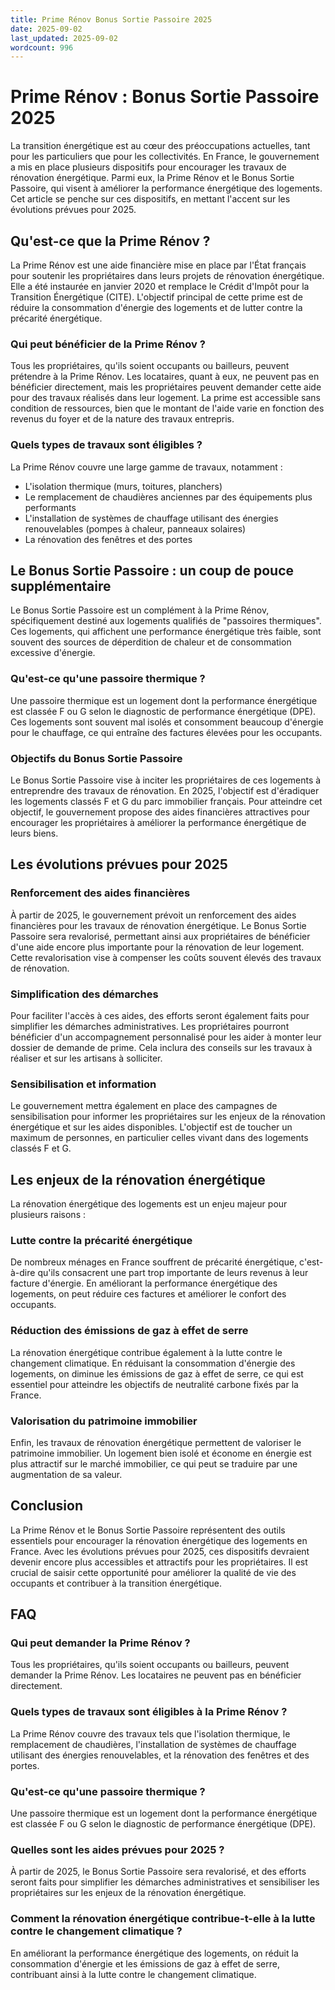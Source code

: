```yaml
---
title: Prime Rénov Bonus Sortie Passoire 2025
date: 2025-09-02
last_updated: 2025-09-02
wordcount: 996
---
```


# Prime Rénov : Bonus Sortie Passoire 2025

La transition énergétique est au cœur des préoccupations actuelles, tant pour les particuliers que pour les collectivités. En France, le gouvernement a mis en place plusieurs dispositifs pour encourager les travaux de rénovation énergétique. Parmi eux, la Prime Rénov et le Bonus Sortie Passoire, qui visent à améliorer la performance énergétique des logements. Cet article se penche sur ces dispositifs, en mettant l'accent sur les évolutions prévues pour 2025.

## Qu'est-ce que la Prime Rénov ?

La Prime Rénov est une aide financière mise en place par l'État français pour soutenir les propriétaires dans leurs projets de rénovation énergétique. Elle a été instaurée en janvier 2020 et remplace le Crédit d'Impôt pour la Transition Énergétique (CITE). L'objectif principal de cette prime est de réduire la consommation d'énergie des logements et de lutter contre la précarité énergétique.

### Qui peut bénéficier de la Prime Rénov ?

Tous les propriétaires, qu'ils soient occupants ou bailleurs, peuvent prétendre à la Prime Rénov. Les locataires, quant à eux, ne peuvent pas en bénéficier directement, mais les propriétaires peuvent demander cette aide pour des travaux réalisés dans leur logement. La prime est accessible sans condition de ressources, bien que le montant de l'aide varie en fonction des revenus du foyer et de la nature des travaux entrepris.

### Quels types de travaux sont éligibles ?

La Prime Rénov couvre une large gamme de travaux, notamment :

- L'isolation thermique (murs, toitures, planchers)
- Le remplacement de chaudières anciennes par des équipements plus performants
- L'installation de systèmes de chauffage utilisant des énergies renouvelables (pompes à chaleur, panneaux solaires)
- La rénovation des fenêtres et des portes

## Le Bonus Sortie Passoire : un coup de pouce supplémentaire

Le Bonus Sortie Passoire est un complément à la Prime Rénov, spécifiquement destiné aux logements qualifiés de "passoires thermiques". Ces logements, qui affichent une performance énergétique très faible, sont souvent des sources de déperdition de chaleur et de consommation excessive d'énergie.

### Qu'est-ce qu'une passoire thermique ?

Une passoire thermique est un logement dont la performance énergétique est classée F ou G selon le diagnostic de performance énergétique (DPE). Ces logements sont souvent mal isolés et consomment beaucoup d'énergie pour le chauffage, ce qui entraîne des factures élevées pour les occupants.

### Objectifs du Bonus Sortie Passoire

Le Bonus Sortie Passoire vise à inciter les propriétaires de ces logements à entreprendre des travaux de rénovation. En 2025, l'objectif est d'éradiquer les logements classés F et G du parc immobilier français. Pour atteindre cet objectif, le gouvernement propose des aides financières attractives pour encourager les propriétaires à améliorer la performance énergétique de leurs biens.

## Les évolutions prévues pour 2025

### Renforcement des aides financières

À partir de 2025, le gouvernement prévoit un renforcement des aides financières pour les travaux de rénovation énergétique. Le Bonus Sortie Passoire sera revalorisé, permettant ainsi aux propriétaires de bénéficier d'une aide encore plus importante pour la rénovation de leur logement. Cette revalorisation vise à compenser les coûts souvent élevés des travaux de rénovation.

### Simplification des démarches

Pour faciliter l'accès à ces aides, des efforts seront également faits pour simplifier les démarches administratives. Les propriétaires pourront bénéficier d'un accompagnement personnalisé pour les aider à monter leur dossier de demande de prime. Cela inclura des conseils sur les travaux à réaliser et sur les artisans à solliciter.

### Sensibilisation et information

Le gouvernement mettra également en place des campagnes de sensibilisation pour informer les propriétaires sur les enjeux de la rénovation énergétique et sur les aides disponibles. L'objectif est de toucher un maximum de personnes, en particulier celles vivant dans des logements classés F et G.

## Les enjeux de la rénovation énergétique

La rénovation énergétique des logements est un enjeu majeur pour plusieurs raisons :

### Lutte contre la précarité énergétique

De nombreux ménages en France souffrent de précarité énergétique, c'est-à-dire qu'ils consacrent une part trop importante de leurs revenus à leur facture d'énergie. En améliorant la performance énergétique des logements, on peut réduire ces factures et améliorer le confort des occupants.

### Réduction des émissions de gaz à effet de serre

La rénovation énergétique contribue également à la lutte contre le changement climatique. En réduisant la consommation d'énergie des logements, on diminue les émissions de gaz à effet de serre, ce qui est essentiel pour atteindre les objectifs de neutralité carbone fixés par la France.

### Valorisation du patrimoine immobilier

Enfin, les travaux de rénovation énergétique permettent de valoriser le patrimoine immobilier. Un logement bien isolé et économe en énergie est plus attractif sur le marché immobilier, ce qui peut se traduire par une augmentation de sa valeur.

## Conclusion

La Prime Rénov et le Bonus Sortie Passoire représentent des outils essentiels pour encourager la rénovation énergétique des logements en France. Avec les évolutions prévues pour 2025, ces dispositifs devraient devenir encore plus accessibles et attractifs pour les propriétaires. Il est crucial de saisir cette opportunité pour améliorer la qualité de vie des occupants et contribuer à la transition énergétique.

## FAQ

### Qui peut demander la Prime Rénov ?

Tous les propriétaires, qu'ils soient occupants ou bailleurs, peuvent demander la Prime Rénov. Les locataires ne peuvent pas en bénéficier directement.

### Quels types de travaux sont éligibles à la Prime Rénov ?

La Prime Rénov couvre des travaux tels que l'isolation thermique, le remplacement de chaudières, l'installation de systèmes de chauffage utilisant des énergies renouvelables, et la rénovation des fenêtres et des portes.

### Qu'est-ce qu'une passoire thermique ?

Une passoire thermique est un logement dont la performance énergétique est classée F ou G selon le diagnostic de performance énergétique (DPE).

### Quelles sont les aides prévues pour 2025 ?

À partir de 2025, le Bonus Sortie Passoire sera revalorisé, et des efforts seront faits pour simplifier les démarches administratives et sensibiliser les propriétaires sur les enjeux de la rénovation énergétique.

### Comment la rénovation énergétique contribue-t-elle à la lutte contre le changement climatique ?

En améliorant la performance énergétique des logements, on réduit la consommation d'énergie et les émissions de gaz à effet de serre, contribuant ainsi à la lutte contre le changement climatique.